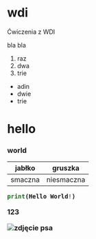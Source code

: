 # wdi
Ćwiczenia z WDI

bla bla

1. raz
2. dwa
3. trie

  - adin
  - dwie
  - trie
<h1> hello
<h3> world
  
  jabłko | gruszka
  ------ | -------
  smaczna | niesmaczna

  ```python
  print(Hello World!)
  ```
123
 
![zdjęcie psa](dog-niemiecki-768x512.jpg)
